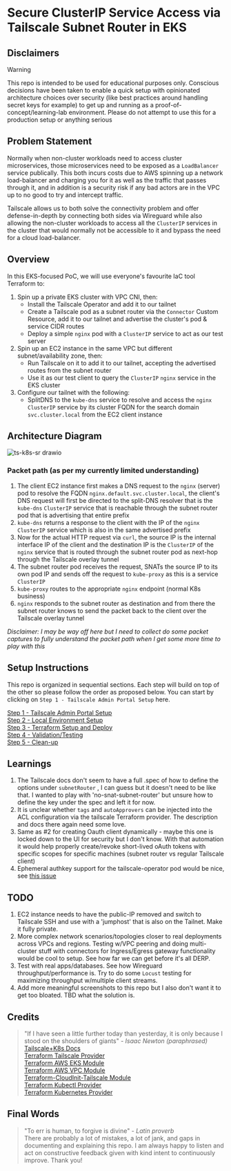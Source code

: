 # Secure ClusterIP Service Access via Tailscale Subnet Router in EKS

## Disclaimers
> [!WARNING]
> This repo is intended to be used for educational purposes only. Conscious decisions have been taken to enable a quick setup with opinionated architecture choices over security (like best practices around handling secret keys for example) to get up and running as a proof-of-concept/learning-lab environment. Please do not attempt to use this for a production setup or anything serious 

## Problem Statement

Normally when non-cluster workloads need to access cluster microservices, those microservices need to be exposed as a ```LoadBalancer``` service publically. This both incurs costs due to AWS spinning up a network load-balancer and charging you for it as well as the traffic that passes through it, and in addition is a security risk if any bad actors are in the VPC up to no good to try and intercept traffic.

Tailscale allows us to both solve the connectivity problem and offer defense-in-depth by connecting both sides via Wireguard while also allowing the non-cluster workloads to access all the ```ClusterIP``` services in the cluster that would normally not be accessible to it and bypass the need for a cloud load-balancer.

## Overview

In this EKS-focused PoC, we will use everyone's favourite IaC tool Terraform to:

1. Spin up a private EKS cluster with VPC CNI, then:
   - Install the Tailscale Operator and add it to our tailnet
   - Create a Tailscale pod as a subnet router via the ```Connector``` Custom Resource, add it to our tailnet and advertise the cluster's pod & service CIDR routes
   - Deploy a simple ```nginx``` pod with a ```ClusterIP``` service to act as our test server
2. Spin up an EC2 instance in the same VPC but different subnet/availability zone, then:
   - Run Tailscale on it to add it to our tailnet, accepting the advertised routes from the subnet router
   - Use it as our test client to query the ```ClusterIP``` ```nginx``` service in the EKS cluster
3. Configure our tailnet with the following:
   - SplitDNS to the ```kube-dns``` service to resolve and access the ```nginx``` ```ClusterIP``` service by its cluster FQDN for the search domain ```svc.cluster.local``` from the EC2 client instance

## Architecture Diagram

![ts-k8s-sr drawio](https://github.com/user-attachments/assets/c8dc008e-b5ad-44bb-9fab-823125ba6deb)

### Packet path (as per my currently limited understanding)

1. The client EC2 instance first makes a DNS request to the `nginx` (server) pod to resolve the FQDN `nginx.default.svc.cluster.local`, the client's DNS request will first be directed to the split-DNS resolver that is the `kube-dns` `ClusterIP` service that is reachable through the subnet router pod that is advertising that entire prefix
2. `kube-dns` returns a response to the client with the IP of the `nginx` `ClusterIP` service which is also in the same advertised prefix
3. Now for the actual HTTP request via `curl`, the source IP is the internal interface IP of the client and the destination IP is the `ClusterIP` of the `nginx` service that is routed through the subnet router pod as next-hop through the Tailscale overlay tunnel
4. The subnet router pod receives the request, SNATs the source IP to its own pod IP and sends off the request to `kube-proxy` as this is a service `ClusterIP`
5. `kube-proxy` routes to the appropriate `nginx` endpoint (normal K8s business)
6. `nginx` responds to the subnet router as destination and from there the subnet router knows to send the packet back to the client over the Tailscale overlay tunnel

*Disclaimer: I may be way off here but I need to collect do some packet captures to fully understand the packet path when I get some more time to play with this*

## Setup Instructions

This repo is organized in sequential sections. Each step will build on top of the other so please follow the order as proposed below. You can start by clicking on `Step 1 - Tailscale Admin Portal Setup` here. 

[Step 1 - Tailscale Admin Portal Setup](sections/section-1-ts-admin-portal.md)  
[Step 2 - Local Environment Setup](sections/section-2-local-env.md)  
[Step 3 - Terraform Setup and Deploy](sections/section-3-terraform-setup.md)  
[Step 4 - Validation/Testing](sections/section-4-validation.md)  
[Step 5 - Clean-up](sections/section-5-cleanup.md)  

## Learnings

1. The Tailscale docs don't seem to have a full .spec of how to define the options under `subnetRouter` , I can guess but it doesn't need to be like that. I wanted to play with 'no-snat-subnet-router' but unsure how to define the key under the spec and left it for now.
2. It is unclear whether `tags` and `autoApprovers` can be injected into the ACL configuration via the tailscale Terraform provider. The description and docs there again need some love.
3. Same as #2 for creating Oauth client dynamically - maybe this one is locked down to the UI for security but I don't know. With that automation it would help properly create/revoke short-lived oAuth tokens with specific scopes for specific machines (subnet router vs regular Tailscale client)
4. Ephemeral authkey support for the tailscale-operator pod would be nice, see [this issue](https://github.com/tailscale/tailscale/issues/10166)

## TODO

1. EC2 instance needs to have the public-IP removed and switch to Tailscale SSH and use with a 'jumphost' that is also on the Tailnet. Make it fully private.
2. More complex network scenarios/topologies closer to real deployments across VPCs and regions. Testing w/VPC peering and doing multi-cluster stuff with connectors for Ingress/Egress gateway functionality would be cool to setup. See how far we can get before it's all DERP.
3. Test with real apps/databases. See how Wireguard throughput/performance is. Try to do some `Locust` testing for maximizing throughput w/multiple client streams.
4. Add more meaningful screenshots to this repo but I also don't want it to get too bloated. TBD what the solution is.

## Credits

>"If I have seen a little further today than yesterday, it is only because I stood on the shoulders of giants" - *Isaac Newton (paraphrased)*  
[Tailscale+K8s Docs](https://tailscale.com/kb/1185/kubernetes)  
[Terraform Tailscale Provider](https://registry.terraform.io/providers/tailscale/tailscale/latest)  
[Terraform AWS EKS Module](https://registry.terraform.io/modules/terraform-aws-modules/eks/aws/latest)  
[Terraform AWS VPC Module](https://registry.terraform.io/modules/terraform-aws-modules/vpc/aws/latest)  
[Terraform-CloudInit-Tailscale Module](https://github.com/lbrlabs/terraform-cloudinit-tailscale)  
[Terraform Kubectl Provider](https://registry.terraform.io/providers/gavinbunney/kubectl/latest)  
[Terraform Kubernetes Provider](https://registry.terraform.io/providers/hashicorp/kubernetes/latest/docs)

## Final Words

>"To err is human, to forgive is divine" - *Latin proverb*  
There are probably a lot of mistakes, a lot of jank, and gaps in documenting and explaining this repo. I am always happy to listen and act on constructive feedback given with kind intent to continuously improve. Thank you!
